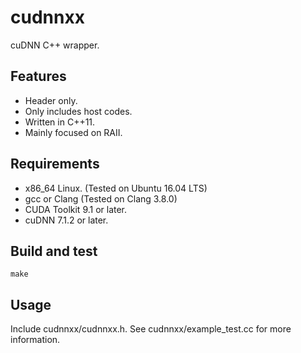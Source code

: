 # cudnnxx

cuDNN C++ wrapper.

## Features

- Header only.
- Only includes host codes.
- Written in C++11.
- Mainly focused on RAII.

## Requirements

- x86_64 Linux. (Tested on Ubuntu 16.04 LTS)
- gcc or Clang (Tested on Clang 3.8.0)
- CUDA Toolkit 9.1 or later.
- cuDNN 7.1.2 or later.

## Build and test

```
make
```

## Usage

Include cudnnxx/cudnnxx.h.
See cudnnxx/example_test.cc for more information.
